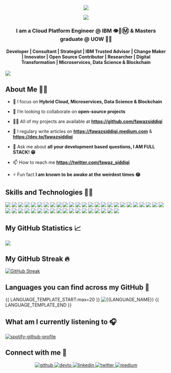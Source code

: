<!---<h1 align="center">Hey there 👋, I'm Fawaz</h1>--->
<p align="center">
  <img src="https://github.com/fawazsiddiqi/fawazsiddiqi/blob/master/images/retro-neon.gif?raw=true">
</p>

<p align="center">
  <img src="https://github.com/fawazsiddiqi/fawazsiddiqi/blob/master/images/signbot.gif?raw=true">
</p>
<h3 align="center">I am a Cloud Platform Engineer @ IBM 👁🐝Ⓜ️ & Masters graduate @ UOW 👨‍💻</h3>
<h4 align="center"> Developer | Consultant | Strategist | IBM Trusted Advisor | Change Maker | Innovator | Open Source Contributor | Researcher | Digital Transformation | Microservices, Data Science & Blockchain</h4>

![](https://komarev.com/ghpvc/?username=fawazsiddiqi&style=flat-square)

## About Me 💁🏻

- 🔭 I focus on **Hybrid Cloud, Microservices, Data Science & Blockchain**

- 👯 I’m looking to collaborate on **open-source projects**

- 👨‍💻 All of my projects are available at **https://github.com/fawazsiddiqi**

- 📝 I regulary write articles on **https://fawazsiddiqi.medium.com** & **https://dev.to/fawazsiddiqi**

- 💬 Ask me about **all your development based questions, I AM FULL STACK! 😁**

- 📫 How to reach me **https://twitter.com/fawaz_siddiqi**

- ⚡ Fun fact **I am known to be awake at the weirdest times 😂**

## Skills and Technologies 👨‍💻

![](https://img.shields.io/badge/C++-informational?style=flat-square&logo=c%2B%2B&logoColor=white&color=00599C)
![](https://img.shields.io/badge/C-informational?style=flat-square&logo=C&logoColor=white&color=A8B9CC)
![](https://img.shields.io/badge/Java-informational?style=flat-square&logo=Java&logoColor=white&color=007396)
![](https://img.shields.io/badge/Python-informational?style=flat-square&logo=Python&logoColor=white&color=3776AB)
![](https://img.shields.io/badge/JavaScript-informational?style=flat-square&logo=JavaScript&logoColor=white&color=F7DF1E)
![](https://img.shields.io/badge/NPM-informational?style=flat-square&logo=NPM&logoColor=white&color=CB3837)
![](https://img.shields.io/badge/NodeJS-informational?style=flat-square&logo=npm&logoColor=white&color=339933)
![](https://img.shields.io/badge/AngularJS-informational?style=flat-square&logo=angular&logoColor=white&color=E23237)
![](https://img.shields.io/badge/ReactJS-informational?style=flat-square&logo=React&logoColor=white&color=61DAFB)
![](https://img.shields.io/badge/R/RStudio-informational?style=flat-square&logo=R&logoColor=white&color=276DC3)
![](https://img.shields.io/badge/Swift-informational?style=flat-square&logo=swift&logoColor=white&color=FA7343)
![](https://img.shields.io/badge/HTML/CSS/HTML5-informational?style=flat-square&logo=html5&logoColor=white&color=E34F26)
![](https://img.shields.io/badge/PHP-informational?style=flat-square&logo=php&logoColor=white&color=777BB4)
![](https://img.shields.io/badge/Bash_Scripting-informational?style=flat-square&logo=gnu-bash&logoColor=white&color=4EAA25)
![](https://img.shields.io/badge/Red_Hat_OpenShift-informational?style=flat-square&logo=red-hat-open-shift&logoColor=white&color=EE0000)
![](https://img.shields.io/badge/Kubernetes-informational?style=flat-square&logo=kubernetes&logoColor=white&color=326CE5)
![](https://img.shields.io/badge/Docker-informational?style=flat-square&logo=docker&logoColor=white&color=2496ED)
![](https://img.shields.io/badge/Xamarin-informational?style=flat-square&logo=xamarin&logoColor=white&color=3498DB)
![](https://img.shields.io/badge/Hyperledger_Fabric-informational?style=flat-square&logo=Hyperledger&logoColor=white&color=2F3134)
![](https://img.shields.io/badge/IBM_Cloud-informational?style=flat-square&logo=IBM&logoColor=white&color=054ADA)
![](https://img.shields.io/badge/Arduino-informational?style=flat-square&logo=arduino&logoColor=white&color=00979D)
![](https://img.shields.io/badge/TensorFlow-informational?style=flat-square&logo=tensorflow&logoColor=white&color=FF6F00)
![](https://img.shields.io/badge/Keras-informational?style=flat-square&logo=Keras&logoColor=white&color=D00000)
![](https://img.shields.io/badge/GoLang-informational?style=flat-square&logo=Go&logoColor=white&color=00ADD8)
![](https://img.shields.io/badge/MySQL-informational?style=flat-square&logo=mysql&logoColor=white&color=4479A1)
![](https://img.shields.io/badge/PostgreSQL-informational?style=flat-square&logo=PostgreSQL&logoColor=white&color=336791)
![](https://img.shields.io/badge/MongoDB-informational?style=flat-square&logo=mongodb&logoColor=white&color=47A248)
![](https://img.shields.io/badge/CouchDB-informational?style=flat-square&logo=apache-couchdb&logoColor=white&color=E42528)
![](https://img.shields.io/badge/pytorch-informational?style=flat-square&logo=pytorch&logoColor=white&color=EE4C2C)
![](https://img.shields.io/badge/Linux-informational?style=flat-square&logo=Linux&logoColor=white&color=FCC624)
![](https://img.shields.io/badge/IBM_Watson-informational?style=flat-square&logo=IBM-Watson&logoColor=white&color=BE95FF)
![](https://img.shields.io/badge/pandas-informational?style=flat-square&logo=pandas&logoColor=white&color=150458)
![](https://img.shields.io/badge/Helm-informational?style=flat-square&logo=Helm&logoColor=white&color=0F1689)
![](https://img.shields.io/badge/Podman-informational?style=flat-square&logo=Podman&logoColor=white&color=892CA0)
![](https://img.shields.io/badge/Node_Red-informational?style=flat-square&logo=Node-Red&logoColor=white&color=8F0000)
![](https://img.shields.io/badge/WireGuard-informational?style=flat-square&logo=WireGuard&logoColor=white&color=88171A)
![](https://img.shields.io/badge/OpenVPN-informational?style=flat-square&logo=OpenVPN&logoColor=white&color=EA7E20)
![](https://img.shields.io/badge/Ansible-informational?style=flat-square&logo=Ansible&logoColor=white&color=EE0000)
![](https://img.shields.io/badge/XAMPP-informational?style=flat-square&logo=XAMPP&logoColor=white&color=FB7A24)
![](https://img.shields.io/badge/Android_Studio-informational?style=flat-square&logo=Android-Studio&logoColor=white&color=3DDC84)
![](https://img.shields.io/badge/Apache_Kafka-informational?style=flat-square&logo=Apache-Kafka&logoColor=white&color=231F20)
![](https://img.shields.io/badge/OWASP-informational?style=flat-square&logo=OWASP&logoColor=white&color=000000)
![](https://img.shields.io/badge/Postman-informational?style=flat-square&logo=Postman&logoColor=white&color=FF6C37)

## My GitHub Statistics 📈

![](https://github-readme-stats.vercel.app/api/?username=fawazsiddiqi&layout=compact&card_width=250&hide_border=true&theme=vision-friendly-dark&hide_title=true&include_all_commits=true&show_icons=true&count_private=true&hide_border=true)

## My GitHub Streak 🔥

[![GitHub Streak](https://github-readme-stats-streak.fawazsiddiqi.dev?user=fawazsiddiqi&theme=dark&hide_border=true)](https://git.io/streak-stats)

## Languages you can find across my GitHub 👾

{{ LANGUAGE_TEMPLATE_START:max=20 }}
![{{LANGUAGE_NAME}}](https://img.shields.io/static/v1?style=flat-square&label=%E2%A0%80&color=555&labelColor={{LANGUAGE_COLOR:uri}}&message={{LANGUAGE_NAME:uri}}%EF%B8%B1{{LANGUAGE_PERCENT:uri}}%25)
{{ LANGUAGE_TEMPLATE_END }}

## What am I currently listening to 🎧

[![spotify-github-profile](https://spotify-github-profile.kittinanx.com/api/view?uid=ymqbg4uym5se83i8v4hnnwrfp&cover_image=true&theme=novatorem&show_offline=false&background_color=121212&interchange=false&bar_color=53b14f&bar_color_cover=false)](https://spotify-github-profile.kittinanx.com/api/view?uid=ymqbg4uym5se83i8v4hnnwrfp&redirect=true)

## Connect with me 📩

<div align="center">
<a href="https://github.com/fawazsiddiqi" target="_blank">
<img src=https://img.shields.io/badge/github-%2324292e.svg?&style=for-the-badge&logo=github&logoColor=white alt=github style="margin-bottom: 5px;" />
</a>
<a href="https://dev.to/fawazsiddiqi" target="_blank">
<img src=https://img.shields.io/badge/dev.to-%2308090A.svg?&style=for-the-badge&logo=dev.to&logoColor=white alt=devto style="margin-bottom: 5px;" />
</a>
<a href="https://linkedin.com/in/fawazsiddiqi" target="_blank">
<img src=https://img.shields.io/badge/linkedin-%231E77B5.svg?&style=for-the-badge&logo=linkedin&logoColor=white alt=linkedin style="margin-bottom: 5px;" />
</a>
<a href="https://twitter.com/Fawaz_siddiqi" target="_blank">
<img src=https://img.shields.io/badge/twitter-%2300acee.svg?&style=for-the-badge&logo=twitter&logoColor=white alt=twitter style="margin-bottom: 5px;" />
</a>
<a href="https://fawazsiddiqi.medium.com" target="_blank">
<img src=https://img.shields.io/badge/medium-%23292929.svg?&style=for-the-badge&logo=medium&logoColor=white alt=medium style="margin-bottom: 5px;" />
</a>
</div> 
